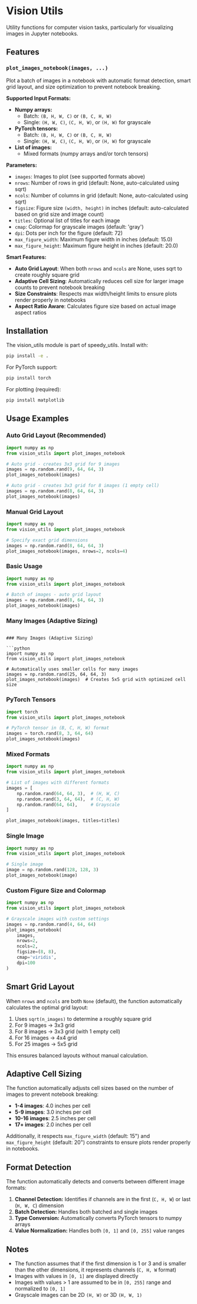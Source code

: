 # Vision Utils

Utility functions for computer vision tasks, particularly for visualizing images in Jupyter notebooks.

## Features

### `plot_images_notebook(images, ...)`

Plot a batch of images in a notebook with automatic format detection, smart grid layout, and size optimization to prevent notebook breaking.

**Supported Input Formats:**
- **Numpy arrays:**
  - Batch: `(B, H, W, C)` or `(B, C, H, W)`
  - Single: `(H, W, C)`, `(C, H, W)`, or `(H, W)` for grayscale
- **PyTorch tensors:**
  - Batch: `(B, H, W, C)` or `(B, C, H, W)`
  - Single: `(H, W, C)`, `(C, H, W)`, or `(H, W)` for grayscale
- **List of images:**
  - Mixed formats (numpy arrays and/or torch tensors)

**Parameters:**
- `images`: Images to plot (see supported formats above)
- `nrows`: Number of rows in grid (default: None, auto-calculated using sqrt)
- `ncols`: Number of columns in grid (default: None, auto-calculated using sqrt)
- `figsize`: Figure size `(width, height)` in inches (default: auto-calculated based on grid size and image count)
- `titles`: Optional list of titles for each image
- `cmap`: Colormap for grayscale images (default: 'gray')
- `dpi`: Dots per inch for the figure (default: 72)
- `max_figure_width`: Maximum figure width in inches (default: 15.0)
- `max_figure_height`: Maximum figure height in inches (default: 20.0)

**Smart Features:**
- **Auto Grid Layout**: When both `nrows` and `ncols` are None, uses sqrt to create roughly square grid
- **Adaptive Cell Sizing**: Automatically reduces cell size for larger image counts to prevent notebook breaking
- **Size Constraints**: Respects max width/height limits to ensure plots render properly in notebooks
- **Aspect Ratio Aware**: Calculates figure size based on actual image aspect ratios

## Installation

The vision_utils module is part of speedy_utils. Install with:

```bash
pip install -e .
```

For PyTorch support:
```bash
pip install torch
```

For plotting (required):
```bash
pip install matplotlib
```

## Usage Examples

### Auto Grid Layout (Recommended)

```python
import numpy as np
from vision_utils import plot_images_notebook

# Auto grid - creates 3x3 grid for 9 images
images = np.random.rand(9, 64, 64, 3)
plot_images_notebook(images)

# Auto grid - creates 3x3 grid for 8 images (1 empty cell)
images = np.random.rand(8, 64, 64, 3)
plot_images_notebook(images)
```

### Manual Grid Layout

```python
import numpy as np
from vision_utils import plot_images_notebook

# Specify exact grid dimensions
images = np.random.rand(8, 64, 64, 3)
plot_images_notebook(images, nrows=2, ncols=4)
```

### Basic Usage

```python
import numpy as np
from vision_utils import plot_images_notebook

# Batch of images - auto grid layout
images = np.random.rand(8, 64, 64, 3)
plot_images_notebook(images)
```

### Many Images (Adaptive Sizing)
```

### Many Images (Adaptive Sizing)

```python
import numpy as np
from vision_utils import plot_images_notebook

# Automatically uses smaller cells for many images
images = np.random.rand(25, 64, 64, 3)
plot_images_notebook(images)  # Creates 5x5 grid with optimized cell size
```

### PyTorch Tensors

```python
import torch
from vision_utils import plot_images_notebook

# PyTorch tensor in (B, C, H, W) format
images = torch.rand(8, 3, 64, 64)
plot_images_notebook(images)
```

### Mixed Formats

```python
import numpy as np
from vision_utils import plot_images_notebook

# List of images with different formats
images = [
    np.random.rand(64, 64, 3),  # (H, W, C)
    np.random.rand(3, 64, 64),  # (C, H, W)
    np.random.rand(64, 64),     # Grayscale
]

plot_images_notebook(images, titles=titles)
```

### Single Image

```python
import numpy as np
from vision_utils import plot_images_notebook

# Single image
image = np.random.rand(128, 128, 3)
plot_images_notebook(image)
```

### Custom Figure Size and Colormap

```python
import numpy as np
from vision_utils import plot_images_notebook

# Grayscale images with custom settings
images = np.random.rand(4, 64, 64)
plot_images_notebook(
    images,
    nrows=2,
    ncols=2,
    figsize=(8, 8),
    cmap='viridis',
    dpi=100
)
```

## Smart Grid Layout

When `nrows` and `ncols` are both `None` (default), the function automatically calculates the optimal grid layout:

1. Uses `sqrt(n_images)` to determine a roughly square grid
2. For 9 images → 3x3 grid
3. For 8 images → 3x3 grid (with 1 empty cell)
4. For 16 images → 4x4 grid
5. For 25 images → 5x5 grid

This ensures balanced layouts without manual calculation.

## Adaptive Cell Sizing

The function automatically adjusts cell sizes based on the number of images to prevent notebook breaking:

- **1-4 images**: 4.0 inches per cell
- **5-9 images**: 3.0 inches per cell
- **10-16 images**: 2.5 inches per cell
- **17+ images**: 2.0 inches per cell

Additionally, it respects `max_figure_width` (default: 15") and `max_figure_height` (default: 20") constraints to ensure plots render properly in notebooks.

## Format Detection

The function automatically detects and converts between different image formats:

1. **Channel Detection:** Identifies if channels are in the first (`C, H, W`) or last (`H, W, C`) dimension
2. **Batch Detection:** Handles both batched and single images
3. **Type Conversion:** Automatically converts PyTorch tensors to numpy arrays
4. **Value Normalization:** Handles both `[0, 1]` and `[0, 255]` value ranges

## Notes

- The function assumes that if the first dimension is 1 or 3 and is smaller than the other dimensions, it represents channels (`C, H, W` format)
- Images with values in `[0, 1]` are displayed directly
- Images with values > 1 are assumed to be in `[0, 255]` range and normalized to `[0, 1]`
- Grayscale images can be 2D `(H, W)` or 3D `(H, W, 1)`
